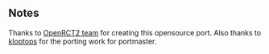 ## Notes

Thanks to [OpenRCT2 team](https://github.com/OpenRCT2/OpenRCT2) for creating this opensource port.  Also thanks to [kloptops](https://github.com/kloptops/Portmaster-misc/tree/main/OpenRCT2) for the porting work for portmaster.

